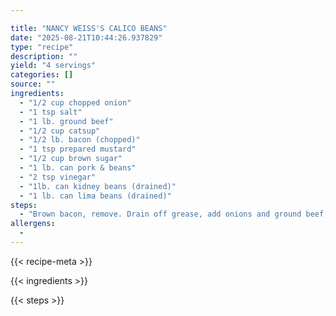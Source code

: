 ```yaml
---

title: "NANCY WEISS'S CALICO BEANS"
date: "2025-08-21T10:44:26.937829"
type: "recipe"
description: ""
yield: "4 servings"
categories: []
source: ""
ingredients:
  - "1/2 cup chopped onion"
  - "1 tsp salt"
  - "1 lb. ground beef"
  - "1/2 cup catsup"
  - "1/2 lb. bacon (chopped)"
  - "1 tsp prepared mustard"
  - "1/2 cup brown sugar"
  - "1 lb. can pork & beans"
  - "2 tsp vinegar"
  - "1lb. can kidney beans (drained)"
  - "1 lb. can lima beans (drained)"
steps:
  - "Brown bacon, remove. Drain off grease, add onions and ground beef; brown. Mix all other ingredients together and add to meat mixture along with browned bacon. Place in a 9x13 casserole and bake 1 hour in a 350 degree oven."
allergens:
  - 
---
```


{{< recipe-meta >}}

{{< ingredients >}}

{{< steps >}}
